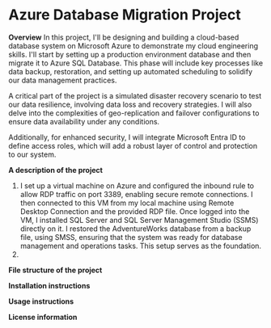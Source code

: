# Azure Database Migration Project
**Overview**
In this project, I'll be designing and building a cloud-based database system on Microsoft Azure to demonstrate my cloud engineering skills. I'll start by setting up a production environment database and then migrate it to Azure SQL Database. This phase will include key processes like data backup, restoration, and setting up automated scheduling to solidify our data management practices.

A critical part of the project is a simulated disaster recovery scenario to test our data resilience, involving data loss and recovery strategies. I will also delve into the complexities of geo-replication and failover configurations to ensure data availability under any conditions.

Additionally, for enhanced security, I will integrate Microsoft Entra ID to define access roles, which will add a robust layer of control and protection to our system.

**A description of the project**
1. I set up a virtual machine on Azure and configured the inbound rule to allow RDP traffic on port 3389, enabling secure remote connections. I then connected to this VM from my local machine using Remote Desktop Connection and the provided RDP file. Once logged into the VM, I installed SQL Server and SQL Server Management Studio (SSMS) directly on it. I restored the AdventureWorks database from a backup file, using SMSS, ensuring that the system was ready for database management and operations tasks. This setup serves as the foundation.
2. 

**File structure of the project**

**Installation instructions**

**Usage instructions**

**License information**